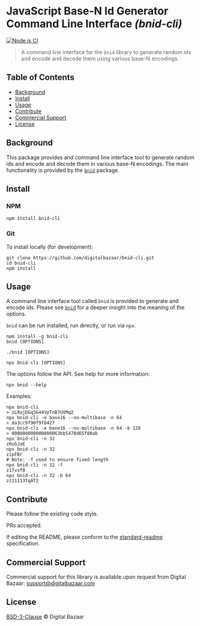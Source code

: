 # JavaScript Base-N Id Generator Command Line Interface _(bnid-cli)_

[![Node.js CI](https://github.com/digitalbazaar/bnid-cli/workflows/Node.js%20CI/badge.svg)](https://github.com/digitalbazaar/bnid-cli/actions?query=workflow%3A%22Node.js+CI%22)

> A command line interface for the `bnid` library to generate random ids and
> encode and decode them using various base-N encodings.

## Table of Contents

- [Background](#background)
- [Install](#install)
- [Usage](#usage)
- [Contribute](#contribute)
- [Commercial Support](#commercial-support)
- [License](#license)

## Background

This package provides and command line interface tool to generate random ids
and encode and decode them in various base-N encodings. The main functionality
is provided by the [`bnid`](https://github.com/digitalbazaar/bnid) package.

## Install

### NPM

```
npm install bnid-cli
```

### Git

To install locally (for development):

```
git clone https://github.com/digitalbazaar/bnid-cli.git
cd bnid-cli
npm install
```

## Usage

A command line interface tool called `bnid` is provided to generate and encode
ids. Please see [`bnid`](https://github.com/digitalbazaar/bnid) for a deeper
insight into the meaning of the options.

`bnid` can be run installed, run directly, or run via `npx`:

```
npm install -g bnid-cli
bnid [OPTIONS]
```
```
./bnid [OPTIONS]
```
```
npx bnid-cli [OPTIONS]
```

The options follow the API. See help for more information:

```
npx bnid --help
```

Examples:

```
npx bnid-cli
> zL8ajDGq3G44VpTnB7UVMq2
npx bnid-cli -e base16 --no-multibase -n 64
> da3cc9f90f9f8427
npx bnid-cli -e base16 --no-multibase -n 64 -b 128
> 000000000000000063bb5478d65f80ab
npx bnid-cli -n 32
z6uGJaE
npx bnid-cli -n 32
zipFBr
# Note: -f used to ensure fixed length
npx bnid-cli -n 32 -f
z17vsf8
npx bnid-cli -n 32 -b 64
z111113TqAT2
```

## Contribute

Please follow the existing code style.

PRs accepted.

If editing the README, please conform to the
[standard-readme](https://github.com/RichardLitt/standard-readme) specification.

## Commercial Support

Commercial support for this library is available upon request from
Digital Bazaar: support@digitalbazaar.com

## License

[BSD-3-Clause](LICENSE.md) © Digital Bazaar
